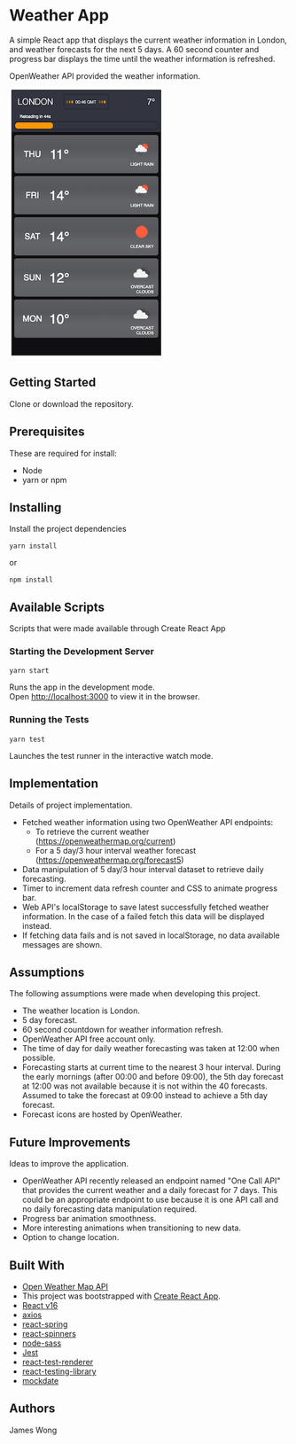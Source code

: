 # Weather App
A simple React app that displays the current weather information in London, and weather forecasts for the next 5 days. A 60 second counter and progress bar displays the time until the weather information is refreshed.

OpenWeather API provided the weather information.

![alt text](https://github.com/jwon114/weather-app/raw/master/src/docs/weather-app.png "Weather App")

## Getting Started
Clone or download the repository.

## Prerequisites
These are required for install:
- Node
- yarn or npm

## Installing
Install the project dependencies

```
yarn install
```
or
```
npm install
```

## Available Scripts
Scripts that were made available through Create React App

### Starting the Development Server
```
yarn start
```

Runs the app in the development mode.<br />
Open [http://localhost:3000](http://localhost:3000) to view it in the browser.

### Running the Tests
```
yarn test
```

Launches the test runner in the interactive watch mode.

## Implementation
Details of project implementation.

- Fetched weather information using two OpenWeather API endpoints:
  - To retrieve the current weather (https://openweathermap.org/current)
  - For a 5 day/3 hour interval weather forecast (https://openweathermap.org/forecast5)
- Data manipulation of 5 day/3 hour interval dataset to retrieve daily forecasting.
- Timer to increment data refresh counter and CSS to animate progress bar.
- Web API's localStorage to save latest successfully fetched weather information. In the case of a failed fetch this data will be displayed instead.
- If fetching data fails and is not saved in localStorage, no data available messages are shown.

## Assumptions
The following assumptions were made when developing this project.

- The weather location is London.
- 5 day forecast.
- 60 second countdown for weather information refresh.
- OpenWeather API free account only.
- The time of day for daily weather forecasting was taken at 12:00 when possible.
- Forecasting starts at current time to the nearest 3 hour interval. During the early mornings (after 00:00 and before 09:00), the 5th day forecast at 12:00 was not available because it is not within the 40 forecasts. Assumed to take the forecast at 09:00 instead to achieve a 5th day forecast.
- Forecast icons are hosted by OpenWeather.

## Future Improvements
Ideas to improve the application.

- OpenWeather API recently released an endpoint named "One Call API" that provides the current weather and a daily forecast for 7 days. This could be an appropriate endpoint to use because it is one API call and no daily forecasting data manipulation required.
- Progress bar animation smoothness.
- More interesting animations when transitioning to new data.
- Option to change location.

## Built With
- [Open Weather Map API](https://openweathermap.org/api) 
- This project was bootstrapped with [Create React App](https://github.com/facebook/create-react-app).
- [React v16](https://reactjs.org/)
- [axios](https://github.com/axios/axios)
- [react-spring](https://github.com/react-spring/react-spring)
- [react-spinners](https://github.com/davidhu2000/react-spinners)
- [node-sass](https://github.com/sass/node-sass)
- [Jest](https://jestjs.io/)
- [react-test-renderer](https://reactjs.org/docs/test-renderer.html)
- [react-testing-library](https://github.com/testing-library/react-testing-library)
- [mockdate](https://github.com/boblauer/MockDate)

## Authors
James Wong
